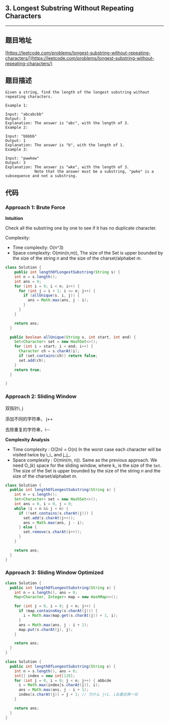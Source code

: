 ## 3. Longest Substring Without Repeating Characters

----
## 题目地址

[https://leetcode.com/problems/longest-substring-without-repeating-characters/](https://leetcode.com/problems/longest-substring-without-repeating-characters/)

## 题目描述

```text
Given a string, find the length of the longest substring without repeating characters.

Example 1:

Input: "abcabcbb"
Output: 3 
Explanation: The answer is "abc", with the length of 3. 
Example 2:

Input: "bbbbb"
Output: 1
Explanation: The answer is "b", with the length of 1.
Example 3:

Input: "pwwkew"
Output: 3
Explanation: The answer is "wke", with the length of 3. 
             Note that the answer must be a substring, "pwke" is a subsequence and not a substring.
```

## 代码

### Approach 1: Brute Force

**Intuition**

Check all the substring one by one to see if it has no duplicate character.

Complexity:

* Time complexity: O\(n^3\)
* Space complexity: O\(min\(n,m\)\), The size of the Set is upper bounded by the size of the string _n_ and the size of the charset/alphabet _m_.

```java
class Solution {
    public int lengthOfLongestSubstring(String s) {
    int n = s.length();
    int ans = 0;
    for (int i = 0; i < n; i++) {
      for (int j = i + 1; i <= n; j++) {
        if (allUnique(s, i, j)) {
          ans = Math.max(ans, j - i);
        }
      }
    }

    return ans;
  }

  public boolean allUnique(String s, int start, int end) {
    Set<Character> set = new HashSet<>();
    for (int i = start; i < end; i++) {
      Character ch = s.charAt(i);
      if (set.contains(ch)) return false;
      set.add(ch);
    }
    return true;
  }

}
```

### Approach 2: Sliding Window

双指针i, j

添加不同的字符串， j++

去除重复的字符串，i--

**Complexity Analysis**

* Time complexity : O\(2n\) = O\(n\) In the worst case each character will be visited twice by i_i_ and j_j_.
* Space complexity : O\(min\(m, n\)\). Same as the previous approach. We need O_\(_k_\) space for the sliding window, where k_ is the size of the `Set`. The size of the Set is upper bounded by the size of the string _n_ and the size of the charset/alphabet _m_.

```java
class Solution {
  public int lengthOfLongestSubstring(String s) {
    int n = s.length();
    Set<Character> set = new HashSet<>();
    int ans = 0, i = 0, j = 0;
    while (i < n && j < n) {
      if (!set.contains(s.charAt(j))) {
        set.add(s.charAt(j++));
        ans = Math.max(ans, j - i);
      } else {
        set.remove(s.charAt(i++));
      }
    }

    return ans;
  }
}
```

### Approach 3: Sliding Window Optimized

```java
class Solution {
  public int lengthOfLongestSubstring(String s) {
    int n = s.length(), ans = 0;
    Map<Character, Integer> map = new HashMap<>();

    for (int j = 0, i = 0; j < n; j++) {
      if (map.containsKey(s.charAt(j))) {
        i = Math.max(map.get(s.charAt(j)) + 1, i);
      }
      ans = Math.max(ans, j - i + 1);
      map.put(s.charAt(j), j); 
    }

    return ans;
  }
}
```

```java
class Solution {
  public int lengthOfLongestSubstring(String s) {
    int n = s.length(), ans = 0;
    int[] index = new int[128];
    for (int j = 0, i = 0; j < n; j++) { abbcde
      i = Math.max(index[s.charAt(j)], i);
      ans = Math.max(ans, j - i + 1);
      index[s.charAt(j)] = j + 1; // 为什么 j+1, i去重后移一位
    }

    return ans;
  }
}
```

